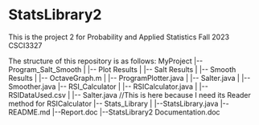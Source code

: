 # StatsLibrary2
This is the project 2 for Probability and Applied Statistics Fall 2023 CSCI3327

The structure of this repository is as follows:
MyProject
|-- Program_Salt_Smooth
|   |-- Plot Results
|   |-- Salt Results
|   |-- Smooth Results
|   |-- OctaveGraph.m
|   |-- ProgramPlotter.java
|   |-- Salter.java
|   |-- Smoother.java
|-- RSI_Calculator
|   |-- RSICalculator.java
|   |-- RSIDataUsed.csv
|   |-- Salter.java //This is here because I need its Reader method for RSICalculator
|-- Stats_Library
|   |--StatsLibrary.java
|--README.md
|--Report.doc
|--StatsLibrary2 Documentation.doc
